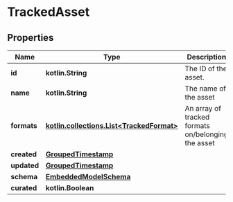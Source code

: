 
# TrackedAsset

## Properties
Name | Type | Description | Notes
------------ | ------------- | ------------- | -------------
**id** | **kotlin.String** | The ID of the asset. | 
**name** | **kotlin.String** | The name of the asset | 
**formats** | [**kotlin.collections.List&lt;TrackedFormat&gt;**](TrackedFormat.md) | An array of tracked formats on/belonging the asset | 
**created** | [**GroupedTimestamp**](GroupedTimestamp.md) |  | 
**updated** | [**GroupedTimestamp**](GroupedTimestamp.md) |  | 
**schema** | [**EmbeddedModelSchema**](EmbeddedModelSchema.md) |  |  [optional]
**curated** | **kotlin.Boolean** |  |  [optional]



